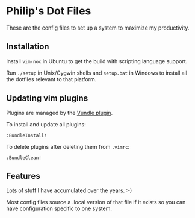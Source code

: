 # Philip's Dot Files
These are the config files to set up a system to maximize my productivity.

## Installation
Install `vim-nox` in Ubuntu to get the build with scripting language support.

Run `./setup` in Unix/Cygwin shells and `setup.bat` in Windows to install all the dotfiles relevant to that platform.

## Updating vim plugins
Plugins are managed by the [Vundle plugin][vundle].

To install and update all plugins:

    :BundleInstall!

To delete plugins after deleting them from `.vimrc`:

    :BundleClean!

[vundle]: https://github.com/gmarik/vundle

## Features
Lots of stuff I have accumulated over the years.  :-)

Most config files source a .local version of that file if it exists so you can have configuration specific to one system.
